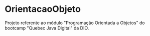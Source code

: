 # OrientacaoObjeto
Projeto referente ao módulo "Programação Orientada a Objetos" do bootcamp "Quebec Java Digital" da DIO.
